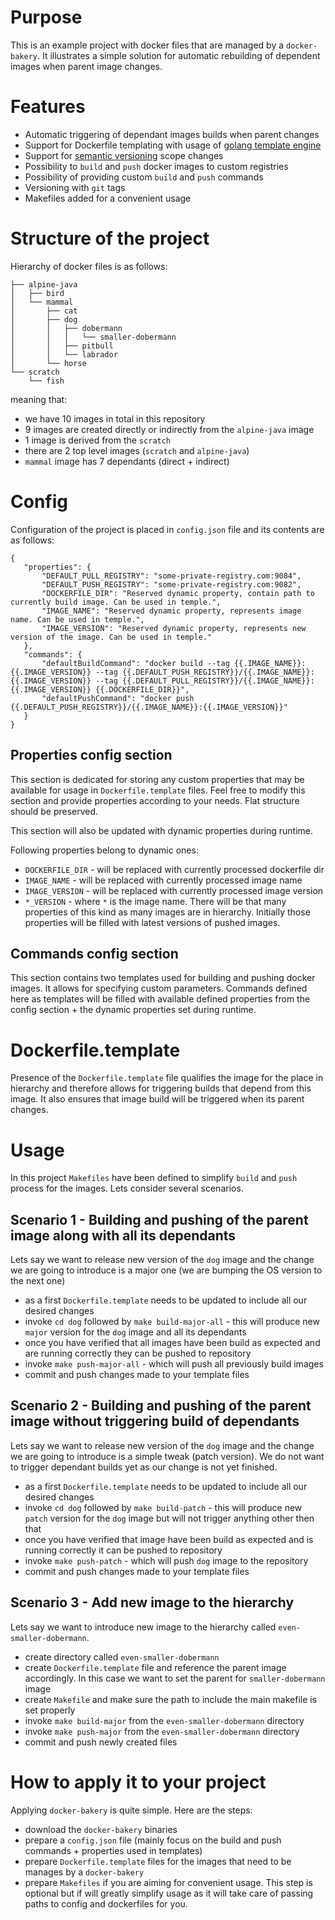 # Purpose

This is an example project with docker files that are managed by a `docker-bakery`.
It illustrates a simple solution for automatic rebuilding of dependent images when parent image changes. 

# Features
- Automatic triggering of dependant images builds when parent changes
- Support for Dockerfile templating with usage of [golang template engine](https://golang.org/pkg/text/template/)
- Support for [semantic versioning](https://semver.org) scope changes
- Possibility to `build` and `push` docker images to custom registries
- Possibility of providing custom `build` and `push` commands
- Versioning with `git` tags  
- Makefiles added for a convenient usage

# Structure of the project

Hierarchy of docker files is as follows:
```
├── alpine-java
│   ├── bird
│   └── mammal
│       ├── cat
│       ├── dog
│       │   ├── dobermann
│       │   │   └── smaller-dobermann
│       │   ├── pitbull
│       │   └── labrador
│       └── horse
└── scratch
    └── fish
```
meaning that:
 - we have 10 images in total in this repository 
 - 9 images are created directly or indirectly from the `alpine-java` image
 - 1 image is derived from the `scratch`
 - there are 2 top level images (`scratch` and `alpine-java`)
 - `mammal` image has 7 dependants (direct + indirect)
 
 # Config
 
 Configuration of the project is placed in `config.json` file and its contents are as follows:
 ```
 {
 	"properties": {
		"DEFAULT_PULL_REGISTRY": "some-private-registry.com:9084",
		"DEFAULT_PUSH_REGISTRY": "some-private-registry.com:9082",
 		"DOCKERFILE_DIR": "Reserved dynamic property, contain path to currently build image. Can be used in temple.",
 		"IMAGE_NAME": "Reserved dynamic property, represents image name. Can be used in temple.",
 		"IMAGE_VERSION": "Reserved dynamic property, represents new version of the image. Can be used in temple."
 	},
 	"commands": {
 		"defaultBuildCommand": "docker build --tag {{.IMAGE_NAME}}:{{.IMAGE_VERSION}} --tag {{.DEFAULT_PUSH_REGISTRY}}/{{.IMAGE_NAME}}:{{.IMAGE_VERSION}} --tag {{.DEFAULT_PULL_REGISTRY}}/{{.IMAGE_NAME}}:{{.IMAGE_VERSION}} {{.DOCKERFILE_DIR}}",
 		"defaultPushCommand": "docker push {{.DEFAULT_PUSH_REGISTRY}}/{{.IMAGE_NAME}}:{{.IMAGE_VERSION}}"
 	}
 }
 ```
 
 ## Properties config section
 This section is dedicated for storing any custom properties that may be available for usage in `Dockerfile.template` files. 
 Feel free to modify this section and provide properties according to your needs. Flat structure should be preserved.
 
 This section will also be updated with dynamic properties during runtime. 
 
 Following properties belong to dynamic ones:
 - `DOCKERFILE_DIR` - will be replaced with currently processed dockerfile dir
 - `IMAGE_NAME` - will be replaced with currently processed image name
 - `IMAGE_VERSION` - will be replaced with currently processed image version
 - `*_VERSION` - where `*` is the image name. There will be that many properties of this kind as many images are in hierarchy. Initially those properties will be filled with latest versions of pushed images.  

## Commands config section
This section contains two templates used for building and pushing docker images. It allows for specifying custom parameters. 
Commands defined here as templates will be filled with available defined properties from the config section + the dynamic properties set during runtime.  

# Dockerfile.template
Presence of the `Dockerfile.template` file qualifies the image for the place in hierarchy and therefore allows for triggering builds that depend from this image. It also ensures that image build will be triggered when its parent changes. 

# Usage
In this project `Makefiles` have been defined to simplify `build` and `push` process for the images. Lets consider several scenarios.

## Scenario 1 - Building and pushing of the parent image along with all its dependants
Lets say we want to release new version of the `dog` image and the change we are going to introduce is a major one (we are bumping the OS version to the next one) 
- as a first `Dockerfile.template` needs to be updated to include all our desired changes
- invoke `cd dog` followed by `make build-major-all` - this will produce new `major` version for the `dog` image and all its dependants
- once you have verified that all images have been build as expected and are running correctly they can be pushed to repository
- invoke `make push-major-all` - which will push all previously build images
- commit and push changes made to your template files       

## Scenario 2 - Building and pushing of the parent image without triggering build of dependants
Lets say we want to release new version of the `dog` image and the change we are going to introduce is a simple tweak (patch version). We do not want to trigger dependant builds yet as our change is not yet finished. 
- as a first `Dockerfile.template` needs to be updated to include all our desired changes
- invoke `cd dog` followed by `make build-patch` - this will produce new `patch` version for the `dog` image but will not trigger anything other then that
- once you have verified that image have been build as expected and is running correctly it can be pushed to repository
- invoke `make push-patch` - which will push `dog` image to the repository     
- commit and push changes made to your template files       

## Scenario 3 - Add new image to the hierarchy
Lets say we want to introduce new image to the hierarchy called `even-smaller-dobermann`. 
- create directory called `even-smaller-dobermann` 
- create `Dockerfile.template` file and reference the parent image accordingly. In this case we want to set the parent for `smaller-dobermann` image
- create `Makefile` and make sure the path to include the main makefile is set properly
- invoke `make build-major` from the `even-smaller-dobermann` directory
- invoke `make push-major` from the `even-smaller-dobermann` directory
- commit and push newly created files

# How to apply it to your project
Applying `docker-bakery` is quite simple. Here are the steps:
- download the `docker-bakery` binaries
- prepare a `config.json` file (mainly focus on the build and push commands + properties used in templates)
- prepare `Dockerfile.template` files for the images that need to be manages by a `docker-bakery`
- prepare `Makefiles` if you are aiming for convenient usage. This step is optional but if will greatly simplify usage as it will take care of passing paths to config and dockerfiles for you. 